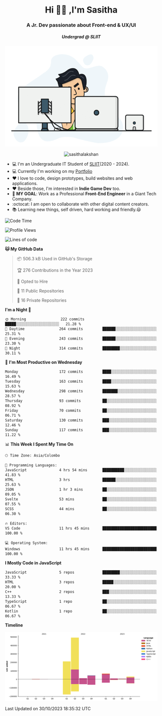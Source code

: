 
<h1 align="center">Hi 🙋‍♂️ ,I'm Sasitha</h1>
<h3 align="center">A Jr. Dev passionate about Front-end & UX/UI</h3>

<i><h5 align="center">Undergrad @ SLIIT</h5></i>

<p align="center">
  <img width="540" height="330" src="https://github.com/SasithaLakshan/SasithaLakshan/blob/main/dev.gif">
</p>
<p align="center"> <img src="https://komarev.com/ghpvc/?username=sasithalakshan&label=Profile%20views&color=0e75b6&style=flat" alt="sasithalakshan" /> </p>

- :computer: I'm an Undergraduate IT Student of [SLIIT](https://www.sliit.lk)(2020 - 2024).
- :computer: Currently I'm working on my <a href="https://SasithaLakshan.github.io" target="_blank">Portfolio</a>
- :heart: I love to code, design prototypes, build websites and web applications.
- :heart: Beside those, I'm interested in **Indie Game Dev** too.
- :electric_plug: **MY GOAL**: Work as a Professional **Front-End Engineer** in a Giant Tech Company.
- :octocat: I am open to collaborate with other digital content creators.
- :books: Learning new things, self driven, hard working and friendly.:smiley:
  
<!-- <h3 align="left">Tech Stack I'm Using</h3> -->

<!--START_SECTION:waka-->
![Code Time](http://img.shields.io/badge/Code%20Time-504%20hrs%2022%20mins-blue)

![Profile Views](http://img.shields.io/badge/Profile%20Views-0-blue)

![Lines of code](https://img.shields.io/badge/From%20Hello%20World%20I%27ve%20Written-877.7%20thousand%20lines%20of%20code-blue)

**🐱 My GitHub Data** 

> 📦 506.3 kB Used in GitHub's Storage 
 > 
> 🏆 276 Contributions in the Year 2023
 > 
> 💼 Opted to Hire
 > 
> 📜 11 Public Repositories 
 > 
> 🔑 16 Private Repositories 
 > 
**I'm a Night 🦉** 

```text
🌞 Morning                222 commits         █████░░░░░░░░░░░░░░░░░░░░   21.28 % 
🌆 Daytime                264 commits         ██████░░░░░░░░░░░░░░░░░░░   25.31 % 
🌃 Evening                243 commits         ██████░░░░░░░░░░░░░░░░░░░   23.30 % 
🌙 Night                  314 commits         ████████░░░░░░░░░░░░░░░░░   30.11 % 
```
📅 **I'm Most Productive on Wednesday** 

```text
Monday                   172 commits         ████░░░░░░░░░░░░░░░░░░░░░   16.49 % 
Tuesday                  163 commits         ████░░░░░░░░░░░░░░░░░░░░░   15.63 % 
Wednesday                298 commits         ███████░░░░░░░░░░░░░░░░░░   28.57 % 
Thursday                 93 commits          ██░░░░░░░░░░░░░░░░░░░░░░░   08.92 % 
Friday                   70 commits          ██░░░░░░░░░░░░░░░░░░░░░░░   06.71 % 
Saturday                 130 commits         ███░░░░░░░░░░░░░░░░░░░░░░   12.46 % 
Sunday                   117 commits         ███░░░░░░░░░░░░░░░░░░░░░░   11.22 % 
```


📊 **This Week I Spent My Time On** 

```text
🕑︎ Time Zone: Asia/Colombo

💬 Programming Languages: 
JavaScript               4 hrs 54 mins       ██████████░░░░░░░░░░░░░░░   41.83 % 
HTML                     3 hrs               ██████░░░░░░░░░░░░░░░░░░░   25.63 % 
JSON                     1 hr 3 mins         ██░░░░░░░░░░░░░░░░░░░░░░░   09.05 % 
Svelte                   53 mins             ██░░░░░░░░░░░░░░░░░░░░░░░   07.55 % 
SCSS                     44 mins             ██░░░░░░░░░░░░░░░░░░░░░░░   06.30 % 

🔥 Editors: 
VS Code                  11 hrs 45 mins      █████████████████████████   100.00 % 

💻 Operating System: 
Windows                  11 hrs 45 mins      █████████████████████████   100.00 % 
```

**I Mostly Code in JavaScript** 

```text
JavaScript               5 repos             ████████░░░░░░░░░░░░░░░░░   33.33 % 
HTML                     3 repos             █████░░░░░░░░░░░░░░░░░░░░   20.00 % 
C++                      2 repos             ███░░░░░░░░░░░░░░░░░░░░░░   13.33 % 
TypeScript               1 repo              ██░░░░░░░░░░░░░░░░░░░░░░░   06.67 % 
Kotlin                   1 repo              ██░░░░░░░░░░░░░░░░░░░░░░░   06.67 % 
```



**Timeline**

![Lines of Code chart](https://raw.githubusercontent.com/SasithaLakshan/SasithaLakshan/main/assets/bar_graph.png)


 Last Updated on 30/10/2023 18:35:32 UTC
<!--END_SECTION:waka-->

